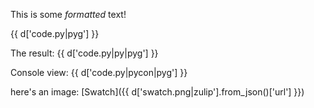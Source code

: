 This is some *formatted* text!

{{ d['code.py|pyg'] }}

The result:
{{ d['code.py|py|pyg'] }}

Console view:
{{ d['code.py|pycon|pyg'] }}

here's an image:
[Swatch]({{ d['swatch.png|zulip'].from_json()['url'] }})

